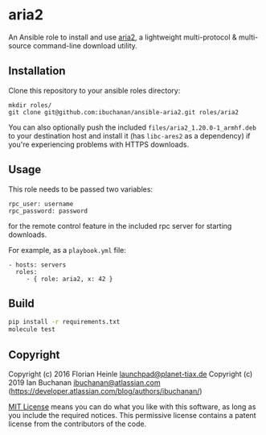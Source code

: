 # aria2

An Ansible role
to install and use [aria2](https://aria2.github.io/),
a lightweight multi-protocol & multi-source command-line download utility.

## Installation

Clone this repository to your ansible roles directory:

    mkdir roles/
    git clone git@github.com:ibuchanan/ansible-aria2.git roles/aria2

You can also optionally push the included `files/aria2_1.20.0-1_armhf.deb` to
your destination host and install it (has `libc-ares2` as a dependency) if
you're experiencing problems with HTTPS downloads.

## Usage

This role needs to be passed two variables:

    rpc_user: username
    rpc_password: password

for the remote control feature in the included rpc server for starting downloads.

For example, as a `playbook.yml` file:

    - hosts: servers
      roles:
         - { role: aria2, x: 42 }


## Build

```bash
pip install -r requirements.txt
molecule test
```

## Copyright

Copyright (c) 2016 Florian Heinle <launchpad@planet-tiax.de>
Copyright (c) 2019 Ian Buchanan <ibuchanan@atlassian.com> (https://developer.atlassian.com/blog/authors/ibuchanan/)

[MIT License](LICENSE) means
you can do what you like with this software,
as long as you include the required notices.
This permissive license contains
a patent license from the contributors of the code.
